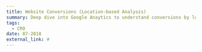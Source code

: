 ```yaml
---
title: Website Conversions (Location-based Analysis)
summary: Deep dive into Google Anaytics to understand conversions by location. Analysis revealed high value conversions by location, which were then targeted with specific ad and email campaigns to increase conversions and customer lifetime value.
tags:
  - CRO
date: 07-2018
external_link: #
---
```

